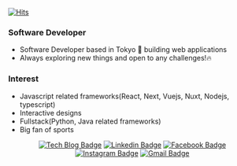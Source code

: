 [![Hits](https://hits.seeyoufarm.com/api/count/incr/badge.svg?url=https%3A%2F%2Fgithub.com%2Fjgam&count_bg=%2379C83D&title_bg=%23555555&icon=&icon_color=%23E7E7E7&title=hits&edge_flat=false)](https://hits.seeyoufarm.com)

### Software Developer
- Software Developer based in Tokyo :tokyo_tower: building web applications
- Always exploring new things and open to any challenges!:fire:

### Interest
- Javascript related frameworks(React, Next, Vuejs, Nuxt, Nodejs, typescript)
- Interactive designs
- Fullstack(Python, Java related frameworks)
- Big fan of sports

<div align=center>

[![Tech Blog Badge](http://img.shields.io/badge/-Tech%20blog-black?style=flat-square&logo=github&link=https://zzsza.github.io/)]() 
[![Linkedin Badge](https://img.shields.io/badge/-LinkedIn-blue?style=flat-square&logo=Linkedin&logoColor=white&link=https://www.linkedin.com/in/seong-yun-byeon-8183a8113/)](https://www.linkedin.com/in/jeonghan-jimmy-gam-67726b127/) 
[![Facebook Badge](https://img.shields.io/badge/-Facebook-1877f2?style=flat-square&logo=facebook&logoColor=white&link=https://www.facebook.com/zzsza)](https://www.facebook.com/jgam1333) 
[![Instagram Badge](https://img.shields.io/badge/-Instagram-dd2a7b?style=flat-square&logo=instagram&logoColor=white&link=https://www.instagram.com/data.scientist/)](https://www.instagram.com/jgam__/) 
[![Gmail Badge](https://img.shields.io/badge/-Gmail-d14836?style=flat-square&logo=Gmail&logoColor=white&link=mailto:snugyun01@gmail.com)](mailto:jgam@alumni.nd.edu)
</div>
